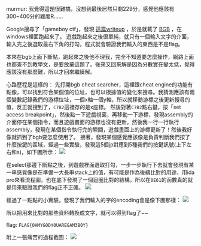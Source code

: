 murmur: 我覺得這題很難搞，沒想到最後居然只剩229分，感覺他應該有300~400分的難度R……

Google搜尋了「gameboy ctf」，發現 [這篇writeup](https://github.com/VoidHack/write-ups/tree/master/Square%20CTF%202017/reverse/gameboy) ，於是就載了 [BGB](http://bgb.bircd.org/) ，在windows裡面跑起來了。
遊戲跑起來之後很單純，就只有一個輸入文字的介面，輸入完之後選取最右下角的打勾，程式就會驗證我們輸入的東西是不是flag。

本來在bgb上面下斷點，跑起來之後他不理我，完全不知道要怎麼操作，網路上面也都查不到教學文，是要放棄這題了。後來又回來解是因為分數實在變太低，覺得應該沒有那麼難，所以才回來繼續解。

心路歷程是這樣的：
先打開bgb cheat searcher，這裡跟cheat engine的功能有點像，可以找到符合某個值的位址，也可以根據值的變化來搜尋。我猜測應該有兩個變數記錄我們的游標位址，一個x軸一個y軸，所以就移動游標之後更新搜尋的值，反正就搜到了，`C7B2`這裡存的是x座標。
然後對著`C7B2`點右鍵，按「set access breakpoint」，然後點一下遊戲視窗，再移動一下游標，發現assembly的介面停在某個指令，而且遊戲畫面的游標也沒有更新，然後我一行一行執行assembly，發現在某個指令執行完的瞬間，遊戲畫面上的游標更新了！然後我好像就抓到了bgb要怎麼使用了。
接著，發現某個感覺應該像是負責判斷我們按了什麼按鍵的區域，經過一些實驗，發現這5個jp對應到5種我們的按鍵訊號(上下左右和s)，如下圖所示：
![](https://i.imgur.com/u2rvbWw.png)

在select那邊下斷點之後，到遊戲裡面選取打勾，一步一步執行下去就會發現有某一串感覺像是在準備一大長串stack上的值，有可能是作為後續比對的用途，用ida pro來看流程圖，也在底下發現了一個迴圈比對的結構，所以在`0E61`的函數真的就是用來驗證我們的flag正不正確。
![](https://i.imgur.com/UV8tCmt.png)

經過了一點點的小實驗，發現了我們輸入的字的encoding會是像下圖那樣：
![](https://i.imgur.com/UgappgD.png)

所以把用來比對的那些資料轉換成文字，就可以得到flag了~~

flag: `FLAG{OHMYGODY0UAREGAM3B0Y}`

附上一張痛苦的過程截圖：
![](https://i.imgur.com/GcePRfw.png)
